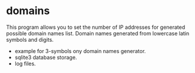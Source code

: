 # domains
This program allows you to set the number of IP addresses for generated possible domain names list. Domain names generated from lowercase latin symbols and digits.

- example for 3-symbols ony domain names generator.
- sqlite3 database storage.
- log files.

